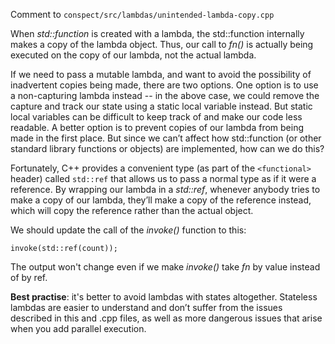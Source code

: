 Comment to `conspect/src/lambdas/unintended-lambda-copy.cpp`

When *std::function* is created with a lambda, the std::function internally makes a copy of the lambda object. Thus, our call to *fn()* is actually being executed on the copy of our lambda, not the actual lambda.

If we need to pass a mutable lambda, and want to avoid the possibility of inadvertent copies being made, there are two options. One option is to use a non-capturing lambda instead -- in the above case, we could remove the capture and track our state using a static local variable instead. But static local variables can be difficult to keep track of and make our code less readable. A better option is to prevent copies of our lambda from being made in the first place. But since we can’t affect how std::function (or other standard library functions or objects) are implemented, how can we do this?

Fortunately, C++ provides a convenient type (as part of the `<functional>` header) called `std::ref` that allows us to pass a normal type as if it were a reference. By wrapping our lambda in a *std::ref*, whenever anybody tries to make a copy of our lambda, they’ll make a copy of the reference instead, which will copy the reference rather than the actual object.

We should update the call of the *invoke()* function to this:

`invoke(std::ref(count));`

The output won't change even if we make *invoke()* take *fn* by value instead of by ref.

**Best practise**: it's better to avoid lambdas with states altogether. Stateless lambdas are easier to understand and don’t suffer from the issues described in this and .cpp files, as well as more dangerous issues that arise when you add parallel execution.